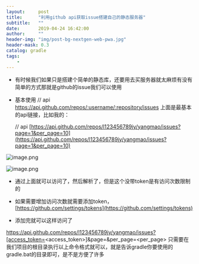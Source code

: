 ```yaml
---
layout:     post
title:      "利用github api获取issue搭建自己的静态服务器"
subtitle:   ""
date:       2019-04-24 16:42:00
author:     ""
header-img: "img/post-bg-nextgen-web-pwa.jpg"
header-mask: 0.3
catalog: gradle
tags:
    -
---
```

- 有时候我们如果只是搭建个简单的静态库，还要用去买服务器就太麻烦有没有简单的方式那就是github的issue我们可以使用



- 基本使用
// api
https://api.github.com/repos/:username/:repository/issues
上面是最基本的api链接，比如我的：

  // api
[https://api.github.com/repos/l123456789jy/yangmao/issues?page=1&per_page=10](https://api.github.com/repos/l123456789jy/yangmao/issues?page=1&per_page=10)




![image.png](https://upload-images.jianshu.io/upload_images/1205414-9e90aad28f5d2ecd.png?imageMogr2/auto-orient/strip%7CimageView2/2/w/1240)

![image.png](https://upload-images.jianshu.io/upload_images/1205414-c102acc4df4f8849.png?imageMogr2/auto-orient/strip%7CimageView2/2/w/1240)

- 通过上面就可以访问了，然后解析了，但是这个没带token是有访问次数限制的


- 如果需要增加访问次数就需要添加token，[https://github.com/settings/tokens](https://github.com/settings/tokens)

- 添加完就可以这样访问了

https://api.github.com/repos/l123456789jy/yangmao/issues?[access_token=<access_token>]&page=<page>&per_page=<per_page>
只需要在我们项目的根目录执行以上命令格式就可以，就是告诉gradle你要使用的gradle.bat的目录即可，是不是方便了许多